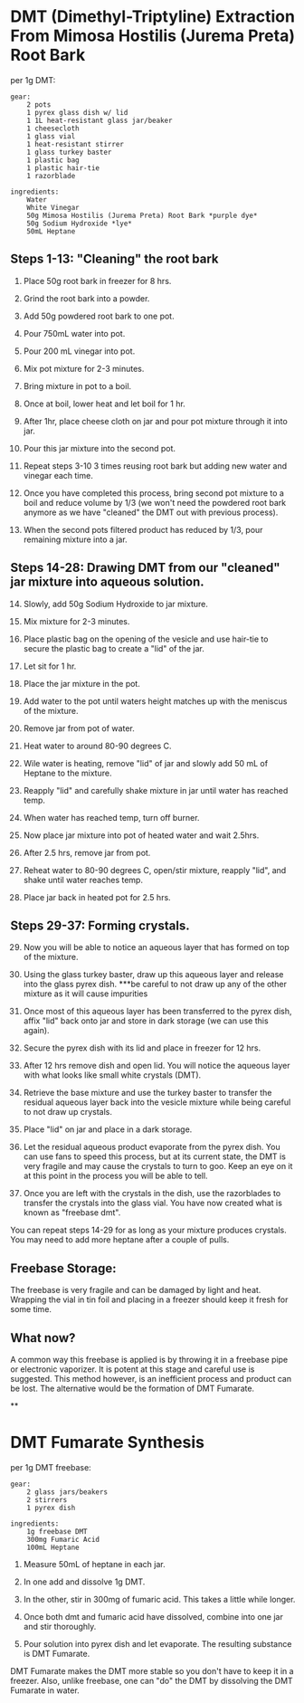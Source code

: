 # DMT (Dimethyl-Triptyline) Extraction From Mimosa Hostilis (Jurema Preta) Root Bark

per 1g DMT:

	gear:
		2 pots
		1 pyrex glass dish w/ lid
		1 1L heat-resistant glass jar/beaker
		1 cheesecloth
		1 glass vial
		1 heat-resistant stirrer
		1 glass turkey baster
		1 plastic bag
		1 plastic hair-tie 
		1 razorblade

	ingredients:
		Water
		White Vinegar
		50g Mimosa Hostilis (Jurema Preta) Root Bark *purple dye*
		50g Sodium Hydroxide *lye*
		50mL Heptane


## Steps 1-13: "Cleaning" the root bark
	
1. Place 50g root bark in freezer for 8 hrs.

2. Grind the root bark into a powder. 

3. Add 50g powdered root bark to one pot.

4. Pour 750mL water into pot.

5. Pour 200 mL vinegar into pot.

5. Mix pot mixture for 2-3 minutes.

6. Bring mixture in pot to a boil.

7. Once at boil, lower heat and let boil for 1 hr.

8. After 1hr, place cheese cloth on jar and pour pot mixture through it into jar.

10. Pour this jar mixture into the second pot.

11. Repeat steps 3-10 3 times reusing root bark but adding new water and vinegar each time.

12. Once you have completed this process, bring second pot mixture to a boil and reduce volume by 1/3 (we won't need the powdered root bark anymore as we have "cleaned" the DMT out with previous process).

13. When the second pots filtered product has reduced by 1/3, pour remaining mixture into a jar.

## Steps 14-28: Drawing DMT from our "cleaned" jar mixture into aqueous solution.

14. Slowly, add 50g Sodium Hydroxide to jar mixture.

15. Mix mixture for 2-3 minutes.

16. Place plastic bag on the opening of the vesicle and use hair-tie to secure the plastic bag to create a "lid" of the jar. 

17. Let sit for 1 hr. 

18. Place the jar mixture in the pot. 

19. Add water to the pot until waters height matches up with the meniscus of the mixture.

20. Remove jar from pot of water.

21. Heat water to around 80-90 degrees C.

22. Wile water is heating, remove "lid" of jar and slowly add 50 mL of Heptane to the mixture.

23. Reapply "lid" and carefully shake mixture in jar until water has reached temp.

24. When water has reached temp, turn off burner.

25. Now place jar mixture into pot of heated water and wait 2.5hrs.

26. After 2.5 hrs, remove jar from pot.

27. Reheat water to 80-90 degrees C, open/stir mixture, reapply "lid", and shake until water reaches temp.

28. Place jar back in heated pot for 2.5 hrs.

## Steps 29-37: Forming crystals.

29. Now you will be able to notice an aqueous layer that has formed on top of the mixture.  

30. Using the glass turkey baster, draw up this aqueous layer and release into the glass pyrex dish. ***be careful to not draw up any of the other mixture as it will cause impurities 

31. Once most of this aqueous layer has been transferred to the pyrex dish, affix "lid" back onto jar and store in dark storage (we can use this again).

32. Secure the pyrex dish with its lid and place in freezer for 12 hrs.

33. After 12 hrs remove dish and open lid. You will notice the aqueous layer with what looks like small white crystals (DMT). 

34. Retrieve the base mixture and use the turkey baster to transfer the residual aqueous layer back into the vesicle mixture while being careful to not draw up crystals.

35. Place "lid" on jar and place in a dark storage. 

36. Let the residual aqueous product evaporate from the pyrex dish. You can use fans to speed this process, but at its current state, the DMT is very fragile and may cause the crystals to turn to goo. Keep an eye on it at this point in the process you will be able to tell.

37. Once you are left with the crystals in the dish, use the razorblades to transfer the crystals into the glass vial. You have now created what is known as "freebase dmt".

You can repeat steps 14-29 for as long as your mixture produces crystals. You may need to add more heptane after a couple of pulls. 

## Freebase Storage:

The freebase is very fragile and can be damaged by light and heat. Wrapping the vial in tin foil and placing in a freezer should keep it fresh for some time.

## What now?

A common way this freebase is applied is by throwing it in a freebase pipe or electronic vaporizer. It is potent at this stage and careful use is suggested. This method however, is an inefficient process and product can be lost. The alternative would be the formation of DMT Fumarate.

**


# DMT Fumarate Synthesis 

per 1g DMT freebase:

	gear:
		2 glass jars/beakers
		2 stirrers
		1 pyrex dish

	ingredients:
		1g freebase DMT
		300mg Fumaric Acid
		100mL Heptane
		

1. Measure 50mL of heptane in each jar.

2. In one add and dissolve 1g DMT.

3. In the other, stir in 300mg of fumaric acid. This takes a little while longer.

4. Once both dmt and fumaric acid have dissolved, combine into one jar and stir thoroughly.

5. Pour solution into pyrex dish and let evaporate. The resulting substance is DMT Fumarate.

DMT Fumarate makes the DMT more stable so you don't have to keep it in a freezer. Also, unlike freebase, one can "do" the DMT by dissolving the DMT Fumarate in water.




		
		








	
